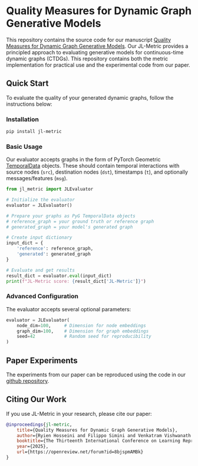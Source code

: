 # Quality Measures for Dynamic Graph Generative Models

This repository contains the source code for our manuscript [Quality Measures for Dynamic Graph Generative Models](https://openreview.net/forum?id=8bjspmAMBk). Our JL-Metric provides a principled approach to evaluating generative models for continuous-time dynamic graphs (CTDGs). This repository contains both the metric implementation for practical use and the experimental code from our paper.

## Quick Start

To evaluate the quality of your generated dynamic graphs, follow the instructions below:

### Installation

```bash
pip install jl-metric
```

### Basic Usage

Our evaluator accepts graphs in the form of PyTorch Geometric [TemporalData](https://pytorch-geometric.readthedocs.io/en/latest/generated/torch_geometric.data.TemporalData.html#torch_geometric.data.TemporalData) objects. These should contain temporal interactions with source nodes (`src`), destination nodes (`dst`), timestamps (`t`), and optionally messages/features (`msg`).

```python
from jl_metric import JLEvaluator

# Initialize the evaluator
evaluator = JLEvaluator()

# Prepare your graphs as PyG TemporalData objects
# reference_graph = your ground truth or reference graph
# generated_graph = your model's generated graph

# Create input dictionary
input_dict = {
    'reference': reference_graph,
    'generated': generated_graph
}

# Evaluate and get results
result_dict = evaluator.eval(input_dict)
print(f"JL-Metric score: {result_dict['JL-Metric']}")
```

### Advanced Configuration

The evaluator accepts several optional parameters:

```python
evaluator = JLEvaluator(
    node_dim=100,     # Dimension for node embeddings
    graph_dim=100,    # Dimension for graph embeddings
    seed=42           # Random seed for reproducibility
)
```

## Paper Experiments

The experiments from our paper can be reproduced using the code in our [github repository](https://github.com/ryienh/jl-metric).

## Citing Our Work

If you use JL-Metric in your research, please cite our paper:

```bibtex
@inproceedings{jl-metric,
    title={Quality Measures for Dynamic Graph Generative Models},
    author={Ryien Hosseini and Filippo Simini and Venkatram Vishwanath and Rebecca Willett and Henry Hoffmann},
    booktitle={The Thirteenth International Conference on Learning Representations},
    year={2025},
    url={https://openreview.net/forum?id=8bjspmAMBk}
}
```